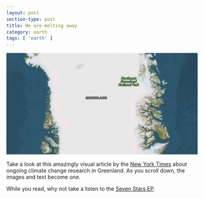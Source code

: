 ```yaml
---
layout: post
section-type: post
title: We are melting away
category: earth
tags: [ 'earth' ]
---
```


![MyRepo](/img/posts/greenland.png)

Take a look at this amazingly visual article by the [New York Times][1] about ongoing climate change research in Greenland. As you scroll down, the images and text become one.

While you read, why not take a listen to the [Seven Stars EP][2].


 [1]: http://www.nytimes.com/interactive/2015/10/27/world/greenland-is-melting-away.html?_r=2
 [2]: https://itun.es/ie/-rsXA?i=449127645





